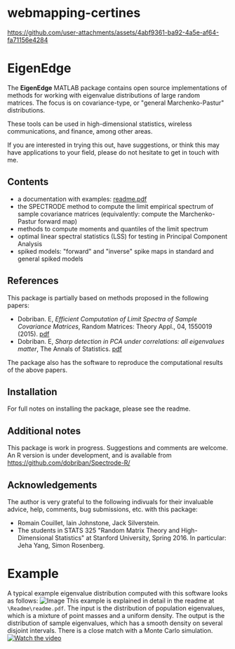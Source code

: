 # webmapping-certines
https://github.com/user-attachments/assets/4abf9361-ba92-4a5e-af64-fa71156e4284
# EigenEdge
The **EigenEdge** MATLAB package contains open source implementations 
of methods for working with eigenvalue distributions of large random matrices. 
The focus is on covariance-type, or "general Marchenko-Pastur" distributions. 

These tools can be used in high-dimensional statistics, wireless communications, and finance, among other areas.

If you are interested in trying this out, have suggestions, or think this may have applications to your field, please do not hesitate to get in touch with me. 

## Contents 

* a documentation with examples: [readme.pdf](https://github.com/dobriban/EigenEdge/blob/master/readme/readme.pdf)
* the SPECTRODE method to compute the limit empirical spectrum of sample covariance matrices (equivalently: compute the Marchenko-Pastur forward map) 
* methods to compute moments and quantiles of the limit spectrum 
* optimal linear spectral statistics (LSS) for testing in Principal Component Analysis
* spiked models: "forward" and "inverse" spike maps in standard and general spiked models

## References

This package is partially based on methods proposed in the following papers: 
* Dobriban. E,  *Efficient Computation of Limit Spectra of Sample Covariance Matrices*, Random Matrices: Theory Appl., 04, 1550019 (2015). [pdf](https://github.com/dobriban/Papers/blob/master/Dobriban%20-%20Efficient%20computation%20of%20limit%20spectra%20of%20sample%20covariance%20matrices-2015-RMTA.pdf)
* Dobriban. E,  *Sharp detection in PCA under correlations: all eigenvalues matter*, The Annals of Statistics. [pdf](https://github.com/dobriban/Papers/blob/master/Dobriban%20-%20Sharp%20detection%20in%20PCA%20under%20correlations.%20all%20eigenvalues%20matter%20-%202017%20-%20AoS.pdf)

The package also has the software to reproduce the computational results of the above papers. 

## Installation

For full notes on installing the package, please see the readme. 

## Additional notes
This package is work in progress. Suggestions and comments are welcome.
An R version is under development, and is available from https://github.com/dobriban/Spectrode-R/

## Acknowledgements
The author is very grateful to the following indivuals for their invaluable advice, help, comments, bug submissions, etc. with this package:
* Romain Couillet, Iain Johnstone, Jack Silverstein.
* The students in STATS 325 "Random Matrix Theory and High-Dimensional Statistics" at Stanford University, Spring 2016. In particular: Jeha Yang, 	Simon Rosenberg. 

# Example
A typical example eigenvalue distribution computed with this software looks as follows: 
![Image](https://github.com/user-attachments/assets/5007b498-d8e9-4a8d-9c75-b7c7834c6a9a)
This example is explained in detail in the readme at `\Readme\readme.pdf`. The input is the distribution of population eigenvalues, which is a mixture of point masses and a uniform density. The output is the distribution of sample eigenvalues, which has a smooth density on several disjoint intervals. There is a close match with a Monte Carlo simulation.
[![Watch the video](https://img.youtube.com/vi/T-D1KVIuvjA/maxresdefault.jpg)](https://youtu.be/T-D1KVIuvjA)
